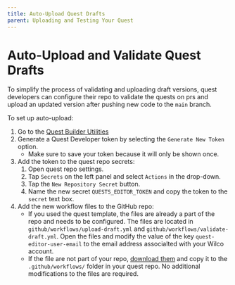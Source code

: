 ```yaml
---
title: Auto-Upload Quest Drafts
parent: Uploading and Testing Your Quest
---
```



# Auto-Upload and Validate Quest Drafts

To simplify the process of validating and uploading draft versions, quest developers can configure their repo to validate the quests on prs and upload an updated version after pushing new code to the `main` branch.

To set up auto-upload:
1. Go to the [Quest Builder Utilities](https://app.wilco.gg/quest-builder-utils)
2. Generate a Quest Developer token by selecting the `Generate New Token` option. 
    - Make sure to save your token because it will only be shown once. 
3. Add the token to the quest repo secrets:
    1. Open quest repo settings.
    2. Tap `Secrets` on the left panel and select `Actions` in the drop-down.
    3. Tap the `New Repository Secret` button.
    4. Name the new secret `QUESTS_EDITOR_TOKEN` and copy the token to the `secret` text box. 
4. Add the new workflow files to the GitHub repo:
    - If you used the quest template, the files are already a part of the repo and needs to be configured. The files are located in `github/workflows/upload-draft.yml` and `github/workflows/validate-draft.yml`. Open the files and modify the value of the key `quest-editor-user-email` to the email address associalted with your Wilco account.
    - If the file are not part of your repo, [download them](https://app.wilco.gg/quest-builder-utils) and copy it to the `.github/workflows/` folder in your quest repo. No additional modifications to the files are required.
